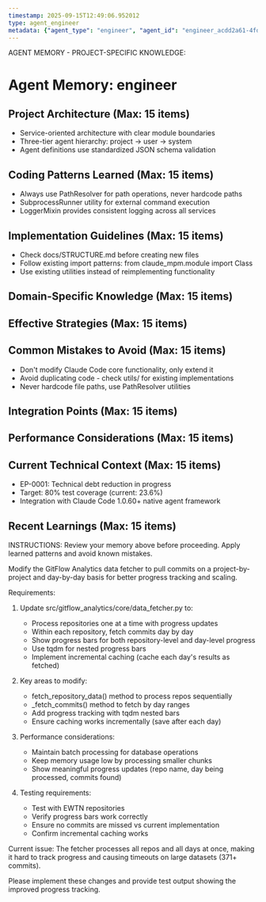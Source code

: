 ```yaml
---
timestamp: 2025-09-15T12:49:06.952012
type: agent_engineer
metadata: {"agent_type": "engineer", "agent_id": "engineer_acdd2a61-4fd4-4cee-ab6e-dc4ccba95358", "session_id": "acdd2a61-4fd4-4cee-ab6e-dc4ccba95358", "delegation_context": {"description": "Implement granular data fetching", "timestamp": "2025-09-15T12:49:06.951227"}}
---
```



AGENT MEMORY - PROJECT-SPECIFIC KNOWLEDGE:
# Agent Memory: engineer
<!-- Last Updated: 2025-08-05 15:39:13 | Auto-updated by: engineer -->

<!-- MEMORY LIMITS: 8KB max | 10 sections max | 15 items per section -->

## Project Architecture (Max: 15 items)
- Service-oriented architecture with clear module boundaries
- Three-tier agent hierarchy: project → user → system
- Agent definitions use standardized JSON schema validation

## Coding Patterns Learned (Max: 15 items)
- Always use PathResolver for path operations, never hardcode paths
- SubprocessRunner utility for external command execution
- LoggerMixin provides consistent logging across all services

## Implementation Guidelines (Max: 15 items)
- Check docs/STRUCTURE.md before creating new files
- Follow existing import patterns: from claude_mpm.module import Class
- Use existing utilities instead of reimplementing functionality

## Domain-Specific Knowledge (Max: 15 items)
<!-- Agent-specific knowledge accumulates here -->

## Effective Strategies (Max: 15 items)
<!-- Successful approaches discovered through experience -->

## Common Mistakes to Avoid (Max: 15 items)
- Don't modify Claude Code core functionality, only extend it
- Avoid duplicating code - check utils/ for existing implementations
- Never hardcode file paths, use PathResolver utilities

## Integration Points (Max: 15 items)
<!-- Key interfaces and integration patterns -->

## Performance Considerations (Max: 15 items)
<!-- Performance insights and optimization patterns -->

## Current Technical Context (Max: 15 items)
- EP-0001: Technical debt reduction in progress
- Target: 80% test coverage (current: 23.6%)
- Integration with Claude Code 1.0.60+ native agent framework

## Recent Learnings (Max: 15 items)
<!-- Most recent discoveries and insights -->


INSTRUCTIONS: Review your memory above before proceeding. Apply learned patterns and avoid known mistakes.


Modify the GitFlow Analytics data fetcher to pull commits on a project-by-project and day-by-day basis for better progress tracking and scaling.

Requirements:
1. Update src/gitflow_analytics/core/data_fetcher.py to:
   - Process repositories one at a time with progress updates
   - Within each repository, fetch commits day by day
   - Show progress bars for both repository-level and day-level progress
   - Use tqdm for nested progress bars
   - Implement incremental caching (cache each day's results as fetched)

2. Key areas to modify:
   - fetch_repository_data() method to process repos sequentially
   - _fetch_commits() method to fetch by day ranges
   - Add progress tracking with tqdm nested bars
   - Ensure caching works incrementally (save after each day)

3. Performance considerations:
   - Maintain batch processing for database operations
   - Keep memory usage low by processing smaller chunks
   - Show meaningful progress updates (repo name, day being processed, commits found)

4. Testing requirements:
   - Test with EWTN repositories
   - Verify progress bars work correctly
   - Ensure no commits are missed vs current implementation
   - Confirm incremental caching works

Current issue: The fetcher processes all repos and all days at once, making it hard to track progress and causing timeouts on large datasets (371+ commits).

Please implement these changes and provide test output showing the improved progress tracking.
